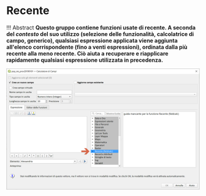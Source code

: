 # Recente

!!! Abstract
    **Questo gruppo contiene funzioni usate di recente. A seconda del _contesto_ del suo utilizzo (selezione delle funzionalità, calcolatrice di campo, generico), qualsiasi espressione applicata viene aggiunta all'elenco corrispondente (fino a venti espressioni), ordinata dalla più recente alla meno recente. Ciò aiuta a recuperare e riapplicare rapidamente qualsiasi espressione utilizzata in precedenza.**

![](../../img/recente/gruppo_recente1.png)
